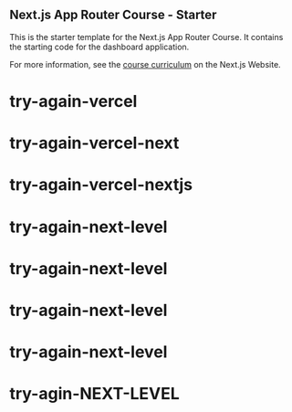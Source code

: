 ## Next.js App Router Course - Starter

This is the starter template for the Next.js App Router Course. It contains the starting code for the dashboard application.

For more information, see the [course curriculum](https://nextjs.org/learn) on the Next.js Website.
# try-again-vercel
# try-again-vercel-next
# try-again-vercel-nextjs
# try-again-next-level
# try-again-next-level
# try-again-next-level
# try-again-next-level
# try-agin-NEXT-LEVEL
